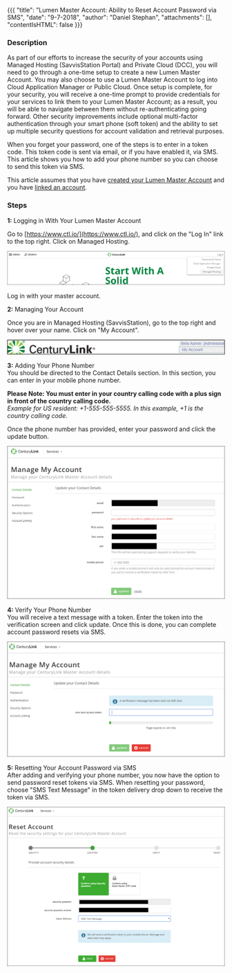 {{{
  "title": "Lumen Master Account: Ability to Reset Account Password via SMS",
  "date": "9-7-2018",
  "author": "Daniel Stephan",
  "attachments": [],
  "contentIsHTML": false
}}}

### Description

As part of our efforts to increase the security of your accounts using Managed Hosting (SavvisStation Portal) and Private Cloud (DCC), you will need to go through a one-time setup to create a new Lumen Master Account.  You may also choose to use a Lumen Master Account to log into Cloud Application Manager or Public Cloud.  Once setup is complete, for your security, you will receive a one-time prompt to provide credentials for your services to link them to your Lumen Master Account; as a result, you will be able to navigate between them without re-authenticating going forward. Other security improvements include optional multi-factor authentication through your smart phone (soft token) and the ability to set up multiple security questions for account validation and retrieval purposes.

When you forget your password, one of the steps is to enter in a token code.  This token code is sent via email, or if you have enabled it, via SMS.  This article shows you how to add your phone number so you can choose to send this token via SMS.

This article assumes that you have [created your Lumen Master Account](lumen-master-account-registration.md) and you have [linked an account](lumen-master-account-linking-and-unlinking_accounts.md).

### Steps
**1:** Logging in With Your Lumen Master Account   

Go to [https://www.ctl.io/](https://www.ctl.io/), and click on the "Log In" link to the top right.  Click on Managed Hosting.  

![ES-EARAVS-1.png](../../images/ES-EARAVS-1.png)

Log in with your master account.  

**2:** Managing Your Account  

Once you are in Managed Hosting (SavvisStation), go to the top right and hover over your name.  Click on "My Account".  

![ES-EARAVS-2.png](../../images/ES-EARAVS-2.png)

**3:** Adding Your Phone Number  
You should be directed to the Contact Details section.  In this section, you can enter in your mobile phone number. 

**Please Note: You must enter in your country calling code with a plus sign in front of the country calling code.**  
*Example for US resident: +1-555-555-5555.  In this example, +1 is the country calling code.*  

Once the phone number has provided, enter your password and click the update button.

![ES-EARAVS-3.png](../../images/ES-EARAVS-3.png)

**4:** Verify Your Phone Number  
You will receive a text message with a token.  Enter the token into the verification screen and click update.  Once this is done, you can complete account password resets via SMS.

![ES-EARAVS-4.png](../../images/ES-EARAVS-4.png)

**5:** Resetting Your Account Password via SMS  
After adding and verifying your phone number, you now have the option to send password reset tokens via SMS.  When resetting your password, choose "SMS Text Message" in the token delivery drop down to receive the token via SMS.

![ES-EARAVS-5.png](../../images/ES-EARAVS-5.png)
